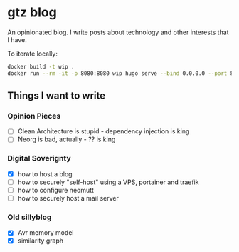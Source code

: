 # gtz blog
An opinionated blog.
I write posts about technology and other interests that I have.

To iterate locally:
```sh
docker build -t wip .
docker run --rm -it -p 8080:8080 wip hugo serve --bind 0.0.0.0 --port 8080
```

## Things I want to write

### Opinion Pieces
 - [ ] Clean Architecture is stupid - dependency injection is king
 - [ ] Neorg is bad, actually - ?? is king

### Digital Soverignty
 - [x] how to host a blog
 - [ ] how to securely "self-host" using a VPS, portainer and traefik
 - [ ] how to configure neomutt
 - [ ] how to securely host a mail server

### Old sillyblog
 - [x] Avr memory model
 - [x] similarity graph
